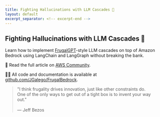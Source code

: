 ```yaml
---
title: Fighting Hallucinations with LLM Cascades 🍄
layout: default
excerpt_separator: <!-- excerpt-end -->
---
```


## Fighting Hallucinations with LLM Cascades 🍄

<!-- excerpt-start -->

Learn how to implement [FrugalGPT](https://arxiv.org/abs/2305.05176)-style LLM cascades on top of Amazon Bedrock using LangChain and LangGraph without breaking the bank.

📝 Read the full article on [AWS Community](https://community.aws/content/2fu6jEdwd8cbrDJPEUQjlSWX7ZD/fighting-hallucinations-with-llm-cascades).

👨‍💻 All code and documentation is available at [github.com/JGalego/FrugalBedrock](https://github.com/JGalego/FrugalBedrock).

<!-- excerpt-end -->

> "I think frugality drives innovation, just like other constraints do. <br>One of the only ways to get out of a tight box is to invent your way out." <br><br>― Jeff Bezos
